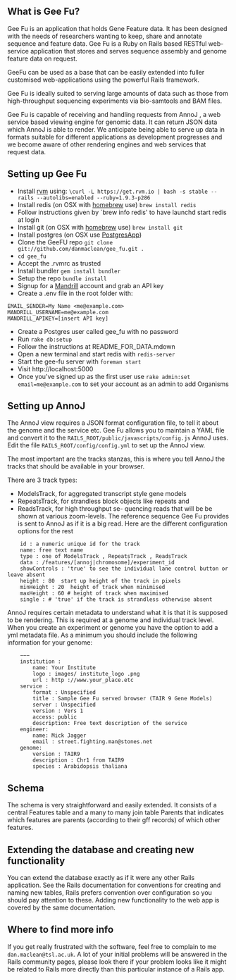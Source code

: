 ## What is Gee Fu?
Gee Fu is an application that holds Gene Feature data. It has been designed with the needs of researchers wanting to keep, share and annotate sequence and feature data.
Gee Fu is a Ruby on Rails based RESTful web-service application that stores and serves sequence assembly and genome feature data on request. 


GeeFu can be used as a base that can be easily extended into fuller customised web-applications using the powerful Rails framework.

Gee Fu is ideally suited to serving large amounts of data such as those from high-throughput sequencing experiments via bio-samtools and BAM files. 

Gee Fu is capable of receiving and handling requests from AnnoJ , a web service based viewing engine for genomic data. It can return JSON data which AnnoJ is able to render. We anticipate being able to serve up data in formats suitable for different applications as development progresses and we become aware of other rendering engines and web services that request data. 


## Setting up Gee Fu

* Install [rvm](https://rvm.io/) using:
  `\curl -L https://get.rvm.io | bash -s stable --rails --autolibs=enabled --ruby=1.9.3-p286`
* Install redis (on OSX with [homebrew](http://mxcl.github.io/homebrew/) use)
  `brew install redis`
* Follow instructions given by `brew info redis' to have launchd start redis at login
* Install git (on OSX with [homebrew](http://mxcl.github.io/homebrew/) use)
  `brew install git`
* Install postgres (on OSX use [PostgresApp](http://postgresapp.com/))
* Clone the GeeFU repo
  `git clone git://github.com/danmaclean/gee_fu.git .`
* `cd gee_fu`
* Accept the .rvmrc as trusted
* Install bundler
  `gem install bundler`
* Setup the repo
  `bundle install`
* Signup for a [Mandrill](http://mandrill.com/) account and grab an API key
* Create a .env file in the root folder with:

```
EMAIL_SENDER=My Name <me@example.com>
MANDRILL_USERNAME=me@example.com
MANDRILL_APIKEY=[insert API key]
```

* Create a Postgres user called gee_fu with no password
* Run `rake db:setup`
* Follow the instructions at README_FOR_DATA.mdown
* Open a new terminal and start redis with `redis-server`
* Start the gee-fu server with `foreman start`
* Visit http://localhost:5000
* Once you've signed up as the first user use `rake admin:set email=me@example.com` to set your account as an admin to add Organisms


## Setting up AnnoJ
The AnnoJ view requires a JSON format configuration file, to tell it about the genome and the service etc.  Gee Fu allows you to maintain a YAML file and convert it to the `RAILS_ROOT/public/javascripts/config.js` AnnoJ uses. Edit the file `RAILS_ROOT/config/config.yml` to set up the AnnoJ view.

The most important are the tracks stanzas, this is where you tell AnnoJ the tracks that should be available in your browser. 

There are 3 track types: 
 * ModelsTrack, for aggregated transcript style gene models 
 * RepeatsTrack, for strandless block objects like repeats and 
 * ReadsTrack, for high throughput se- quencing reads that will be be shown at various zoom-levels. The reference sequence Gee Fu provides is sent to AnnoJ as if it is a big read. Here are the different configuration options for the rest

 ```
 	 id : a numeric unique id for the track
	 name: free text name
	 type : one of ModelsTrack , RepeatsTrack , ReadsTrack
	 data : /features/[annoj|chromosome]/experiment_id
	 showControls : 'true' to see the individual lane control button or leave absent
	 height : 80  start up height of the track in pixels
	 minHeight : 20  height of track when minimised
	 maxHeight : 60 # height of track when maximised
	 single : # 'true' if the track is strandless otherwise absent
```

AnnoJ requires certain metadata to understand what it is that it is supposed to be rendering. This is required at a genome and individual track level. When you create an experiment or genome you have the option to add a yml metadata file. As a minimum you should include the following information for your genome:

```
	−−−
	institution :
		name: Your Institute
		logo : images/ institute_logo .png
		url : http ://www.your_place.etc 
	service :
		format : Unspecified
		title : Sample Gee Fu served browser (TAIR 9 Gene Models)
		server : Unspecified
		version : Vers 1
		access: public
		description: Free text description of the service
	engineer:
		name: Mick Jagger
		email : street.fighting.man@stones.net 
	genome:
		version : TAIR9
		description : Chr1 from TAIR9 
		species : Arabidopsis thaliana
```

## Schema
The schema is very straightforward and easily extended. It consists of a central Features table and a many to many join table Parents that indicates which features are parents (according to their gff records) of which other features.

## Extending the database and creating new functionality
You can extend the database exactly as if it were any other Rails application. See the Rails documentation for conventions for creating and naming new tables, Rails prefers convention over configuration so you should pay attention to these. Adding new functionality to the web app is covered by the same documentation. 

## Where to find more info
If you get really frustrated with the software, feel free to complain to me `dan.maclean@tsl.ac.uk`. A lot of your initial problems will be answered in the Rails community pages, please look there if your problem looks like it might be related to Rails more directly than this particular instance of a Rails app.




